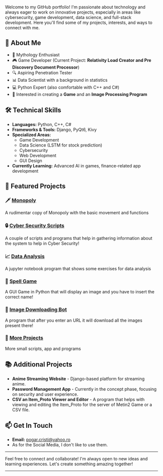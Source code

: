 Welcome to my GitHub portfolio! I'm passionate about technology and always eager to work on innovative projects, especially in areas like cybersecurity, game development, data science, and full-stack development. Here you'll find some of my projects, interests, and ways to connect with me.

## 🚀 About Me
- 🌌 Mythology Enthusiast
- 🎮 Game Developer (Current Project: **Relativity Load Creator and Pre Discovery Document Processor**)
- 🔍 Aspiring Penetration Tester
- 📊 Data Scientist with a background in statistics
- 💻 Python Expert (also comfortable with C++ and C#)
- 🏦 Interested in creating a **Game** and an **Image Processing Program**

## 🛠️ Technical Skills
- **Languages:** Python, C++, C#
- **Frameworks & Tools:** Django, PyQt6, Kivy
- **Specialized Areas:**
  - Game Development
  - Data Science (LSTM for stock prediction)
  - Cybersecurity
  - Web Development
  - GUI Design
- **Currently Learning:** Advanced AI in games, finance-related app development

## 🌟 Featured Projects

### 🗡️ [Monopoly](https://github.com/darkhpk/portfolio/tree/42f7744b8424becfb1ff42fab8918b27ed10a17f/Monopoly)
A rudimentar copy of Monopoly with the basic movement and functions

### 🔒 [Cyber Security Scripts](https://github.com/darkhpk/portfolio/tree/42f7744b8424becfb1ff42fab8918b27ed10a17f/cyber%20security)
A couple of scripts and programs that help in gathering information about the system to help in Cyber Security!

### 📈 [Data Analysis](https://github.com/darkhpk/portfolio/tree/42f7744b8424becfb1ff42fab8918b27ed10a17f/data%20analysis)
A jupyter notebook program that shows some exercises for data analysis

### 🧩 [Spell Game](https://github.com/darkhpk/portfolio/tree/42f7744b8424becfb1ff42fab8918b27ed10a17f/Spell%20Game)
A GUI Game in Python that will display an image and you have to insert the correct name!

### 📂 [Image Downloading Bot](https://github.com/darkhpk/portfolio/tree/42f7744b8424becfb1ff42fab8918b27ed10a17f/imgBot)
A program that after you enter an URL it will download all the images present there!

### 📂 [More Projects](https://darkhpk.github.io/portfolio/)
More small scripts, app and programs

## 📚 Additional Projects
- **Anime Streaming Website** - Django-based platform for streaming anime.
- **Password Management App** - Currently in the concept phase, focusing on security and user experience.
- **CSV an Item_Proto Viewer and Editor** - A program that helps with viewing and editing the Item_Proto for the server of Metin2 Game or a CSV file.

## 📫 Get In Touch
- **Email:** pogar.cristi@yahoo.ro
- As for the Social Media, I don't like to use them.

---

Feel free to connect and collaborate! I'm always open to new ideas and learning experiences. Let's create something amazing together!

---
